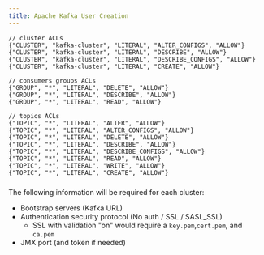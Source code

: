 ```yaml
---
title: Apache Kafka User Creation
---
```


```
// cluster ACLs
{"CLUSTER", "kafka-cluster", "LITERAL", "ALTER_CONFIGS", "ALLOW"}
{"CLUSTER", "kafka-cluster", "LITERAL", "DESCRIBE", "ALLOW"}
{"CLUSTER", "kafka-cluster", "LITERAL", "DESCRIBE_CONFIGS", "ALLOW"}
{"CLUSTER", "kafka-cluster", "LITERAL", "CREATE", "ALLOW"}

// consumers groups ACLs
{"GROUP", "*", "LITERAL", "DELETE", "ALLOW"}
{"GROUP", "*", "LITERAL", "DESCRIBE", "ALLOW"}
{"GROUP", "*", "LITERAL", "READ", "ALLOW"}

// topics ACLs
{"TOPIC", "*", "LITERAL", "ALTER", "ALLOW"}
{"TOPIC", "*", "LITERAL", "ALTER_CONFIGS", "ALLOW"}
{"TOPIC", "*", "LITERAL", "DELETE", "ALLOW"}
{"TOPIC", "*", "LITERAL", "DESCRIBE", "ALLOW"}
{"TOPIC", "*", "LITERAL", "DESCRIBE_CONFIGS", "ALLOW"}
{"TOPIC", "*", "LITERAL", "READ", "ALLOW"}
{"TOPIC", "*", "LITERAL", "WRITE", "ALLOW"}
{"TOPIC", "*", "LITERAL", "CREATE", "ALLOW"}
```

###

The following information will be required for each cluster:

* Bootstrap servers (Kafka URL)
* Authentication security protocol (No auth / SSL / SASL\_SSL)
  * SSL with validation "on" would require a `key.pem`,`cert.pem`, and `ca.pem`&#x20;
* JMX port (and token if needed)
